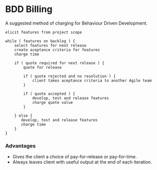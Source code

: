 # BDD Billing

A suggested method of charging for Behaviour Driven Development.

```
elicit features from project scope

while ( features on backlog ) {
    select features for next release
    create aceptance criteria for features
    charge time

    if ( quote required for next release ) {
        quote for release

        if ( quote rejected and no resolution ) {
            client takes aceptance criteria to another Agile team
        }

        if ( quote accepted ) {
            develop, test and release features
            charge quote value
        }

    } else {
       develop, test and release features
       charge time
    }
}
```

### Advantages
* Gives the client a choice of pay-for-release or pay-for-time.
* Always leaves client with useful output at the end of each iteration.
